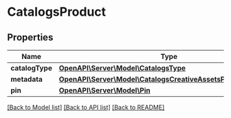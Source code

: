 # CatalogsProduct

## Properties
Name | Type | Description | Notes
------------ | ------------- | ------------- | -------------
**catalogType** | [**OpenAPI\Server\Model\CatalogsType**](CatalogsType.md) |  | 
**metadata** | [**OpenAPI\Server\Model\CatalogsCreativeAssetsProductMetadata**](CatalogsCreativeAssetsProductMetadata.md) |  | 
**pin** | [**OpenAPI\Server\Model\Pin**](Pin.md) |  | 

[[Back to Model list]](../README.md#documentation-for-models) [[Back to API list]](../README.md#documentation-for-api-endpoints) [[Back to README]](../README.md)


